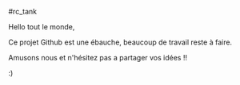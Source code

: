 #rc_tank

Hello tout le monde,

Ce projet Github est une ébauche, beaucoup de travail reste à faire. 

 Amusons nous et n'hésitez pas a partager vos idées !!

:)
